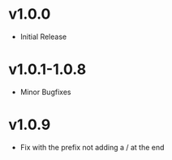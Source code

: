 # v1.0.0

- Initial Release

# v1.0.1-1.0.8

- Minor Bugfixes

# v1.0.9

- Fix with the prefix not adding a / at the end
